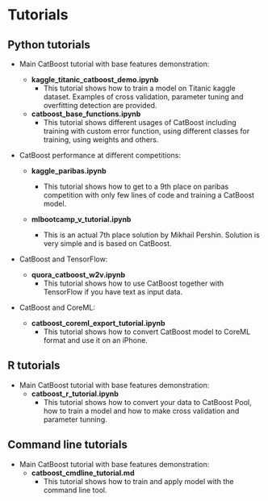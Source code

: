 # Tutorials

## Python tutorials

* Main CatBoost tutorial with base features demonstration:
    * __kaggle_titanic_catboost_demo.ipynb__
        * This tutorial shows how to train a model on Titanic kaggle dataset. Examples of cross validation, parameter tuning and overfitting detection are provided.
    * __catboost_base_functions.ipynb__
        * This tutorial shows different usages of CatBoost including training with custom error function, using different classes for training, using weights and others.

* CatBoost performance at different competitions:
    * __kaggle_paribas.ipynb__
        * This tutorial shows how to get to a 9th place on paribas competition with only few lines of code and training a CatBoost model.

    * __mlbootcamp_v_tutorial.ipynb__
        * This is an actual 7th place solution by Mikhail Pershin. Solution is very simple and is based on CatBoost.

* CatBoost and TensorFlow:
    * __quora_catboost_w2v.ipynb__
        * This tutorial shows how to use CatBoost together with TensorFlow if you have text as input data.

* CatBoost and CoreML:
    * __catboost_coreml_export_tutorial.ipynb__
        * This tutorial shows how to convert CatBoost model to CoreML format and use it on an iPhone.

## R tutorials

* Main CatBoost tutorial with base features demonstration:
    * __catboost\_r\_tutorial.ipynb__
        * This tutorial shows how to convert your data to CatBoost Pool, how to train a model and how to make cross validation and parameter tunning.

## Command line tutorials

* Main CatBoost tutorial with base features demonstration:
    * __catboost\_cmdline\_tutorial.md__
        * This tutorial shows how to train and apply model with the command line tool.
